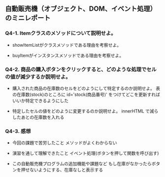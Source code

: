 ## 自動販売機（オブジェクト、DOM、イベント処理）のミニレポート
### Q4-1. Itemクラスのメソッドについて説明せよ。
* showItemListがクラスメソッドである理由を考察せよ。

* buyItemがインスタンスメソッドである理由を考察せよ。


### Q4-2. 商品の購入ボタンをクリックすると、どのような処理でセルの値が減少するか説明せよ。
* 購入された商品の在庫数のセルをどのようにして特定するのか説明せよ。
表の在庫数(stock)のところに id='stock(商品番号)' をつけてどこを更新すればいいか特定できるようにした

* 特定したセルの値をどのように変更するのか説明せよ。
innerHTML で減らしたあとの在庫数を入れる

### Q4-3. 感想
* 今回の課題で苦労したこと
メソッドがよくわからない

* 演習を通して理解できたこと
イベント処理(ボタンを押して関数を呼び出す)

* この自動販売機プログラムの追加機能や課題など
もし在庫がなかったらボタンを押せないようにする、在庫なしと表示する
